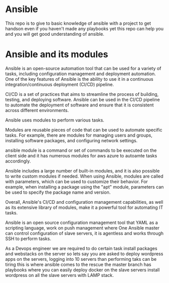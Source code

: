 # Ansible

This repo is to give to basic knowledge of ansible with a project to get handson even if you haven't made any playbooks yet this repo can help you and you will get good understanding of ansible. 

# Ansible and its modules 

Ansible is an open-source automation tool that can be used for a variety of tasks, including configuration management and deployment automation. One of the key features of Ansible is the ability to use it in a continuous integration/continuous deployment (CI/CD) pipeline.

CI/CD is a set of practices that aims to streamline the process of building, testing, and deploying software. Ansible can be used in the CI/CD pipeline to automate the deployment of software and ensure that it is consistent across different environments.

Ansible uses modules to perform various tasks. 

Modules are reusable pieces of code that can be used to automate specific tasks. For example, there are modules for managing users and groups, installing software packages, and configuring network settings.

ansible module is a command or set of commands to be executed on the client side and it has numerous modules for aws azure to autoamte tasks accordingly.

Ansible includes a large number of built-in modules, and it is also possible to write custom modules if needed. When using Ansible, modules are called with parameters, which can be used to customize their behavior. For example, when installing a package using the "apt" module, parameters can be used to specify the package name and version.

Overall, Ansible's CI/CD and configuration management capabilities, as well as its extensive library of modules, make it a powerful tool for automating IT tasks.

Ansible is an open source configuration management tool that YAML as a scripting language, work on push management where One Ansible master can control configuration of slave servers, it is agentless and works through SSH to perform tasks.


As a Devops engineer we are required to do certain task install packages and webstacks on the server so lets say you are asked to deploy wordpress apps on the servers, logging into 10 servers than performing taks can be tiring this is where ansible comes to the rescue the master branch has playbooks where you can easily deploy docker on the slave servers install wordpress on all the slave servers with LAMP stack. 